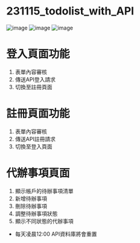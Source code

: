 # 231115_todolist_with_API 
![image](https://github.com/melody0000tw/231115_todolist_with_API/assets/141668860/da76fd1c-e558-4d96-a0ea-d8af99b20bee)
![image](https://github.com/melody0000tw/231115_todolist_with_API/assets/141668860/fe39463d-aa36-4444-abec-2351c3c08b13)
![image](https://github.com/melody0000tw/231115_todolist_with_API/assets/141668860/31720085-c95e-474f-8a54-db789d1ea3ca)


# 登入頁面功能
1. 表單內容審核
2. 傳送API登入請求
3. 切換至註冊頁面
   
# 註冊頁面功能
1. 表單內容審核
2. 傳送API註冊請求
3. 切換至登入頁面
   
# 代辦事項頁面
1. 顯示帳戶的待辦事項清單
3. 新增待辦事項 
4. 刪除待辦事項
5. 調整待辦事項狀態
6. 顯示不同狀態的代辦事項

* 每天凌晨12:00 API資料庫將會重置
